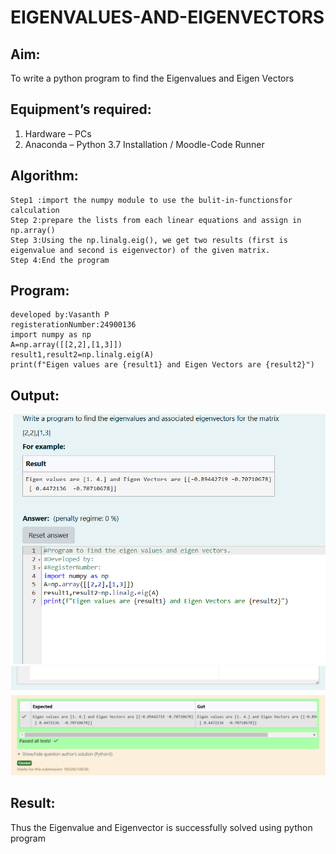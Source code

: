 # EIGENVALUES-AND-EIGENVECTORS
## Aim:
To write a python program to find the Eigenvalues and Eigen Vectors
## Equipment’s required:
1. 	Hardware – PCs
2. 	Anaconda – Python 3.7 Installation / Moodle-Code Runner
## Algorithm:
```
Step1 :import the numpy module to use the bulit-in-functionsfor calculation
Step 2:prepare the lists from each linear equations and assign in np.array()
Step 3:Using the np.linalg.eig(), we get two results (first is eigenvalue and second is eigenvector) of the given matrix.
Step 4:End the program
```
## Program:
```
developed by:Vasanth P
registerationNumber:24900136
import numpy as np
A=np.array([[2,2],[1,3]])
result1,result2=np.linalg.eig(A)
print(f"Eigen values are {result1} and Eigen Vectors are {result2}")
```

## Output:
![alt text](<Screenshot 2024-12-26 133928-1.png>)
![alt text](<Screenshot 2024-12-26 133940.png>)
## Result:
Thus the Eigenvalue and Eigenvector is successfully solved using python program
